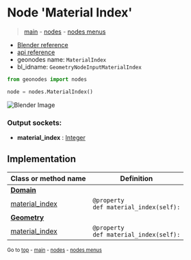 # Node 'Material Index'

> [main](../structure.md) - [nodes](nodes.md) - [nodes menus](nodes_menus.md)

- [Blender reference](https://docs.blender.org/manual/en/latest/modeling/geometry_nodes/material/material_index.html)
- [api reference](https://docs.blender.org/api/current/bpy.types.GeometryNodeInputMaterialIndex.html)
- geonodes name: `MaterialIndex`
- bl_idname: `GeometryNodeInputMaterialIndex`

```python
from geonodes import nodes

node = nodes.MaterialIndex()
```

![Blender Image](https://docs.blender.org/manual/en/latest/_images/node-types_GeometryNodeInputMaterialIndex.webp)

### Output sockets:

- **material_index** : [Integer](Integer.md)

## Implementation

| Class or method name | Definition |
|----------------------|------------|
| **[Domain](Domain.md)** |
| [material_index](Domain.md#material_index-property) | `@property`<br> `def material_index(self):` |
| **[Geometry](Geometry.md)** |
| [material_index](Geometry.md#material_index-property) | `@property`<br> `def material_index(self):` |

<sub>Go to [top](#node-Material-Index) - [main](../structure.md) - [nodes](nodes.md) - [nodes menus](nodes_menus.md)</sub>


